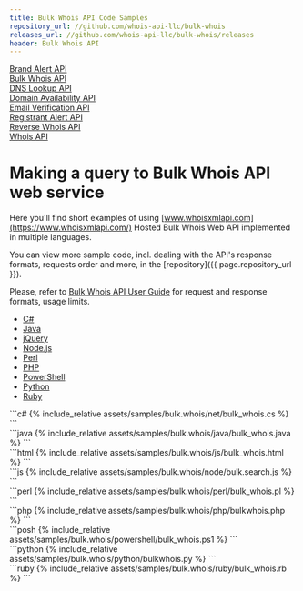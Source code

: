 ```yaml
---
title: Bulk Whois API Code Samples
repository_url: //github.com/whois-api-llc/bulk-whois
releases_url: //github.com/whois-api-llc/bulk-whois/releases
header: Bulk Whois API
---
```

<div class="toc">
    <a class="button" href="./brand-alert"><div class="toc-item">Brand Alert API</div></a>
	<a class="button" href="./bulk-whois"><div class="toc-item">Bulk Whois API</div></a>
	<a class="button" href="./dns-lookup"><div class="toc-item">DNS Lookup API</div></a>
    <a class="button" href="./domain-availability"><div class="toc-item">Domain Availability API</div></a>
	<a class="button" href="./email-verification"><div class="toc-item">Email Verification API</div></a>
    <a class="button" href="./registrant-alert"><div class="toc-item">Registrant Alert API</div></a>
    <a class="button" href="./reverse-whois"><div class="toc-item">Reverse Whois API</div></a>
    <a class="button" href="./"><div class="toc-item">Whois API</div></a>
</div>

# Making a query to Bulk Whois API web service


Here you'll find short examples of using
[www.whoisxmlapi.com](https://www.whoisxmlapi.com/) Hosted Bulk Whois Web API
implemented in multiple languages.

You can view more sample code, incl. dealing with the API's response formats,
requests order and more, in the
[repository]({{ page.repository_url }}).


Please, refer to
[Bulk Whois API User Guide](https://whois.whoisxmlapi.com/bulk-api/documentation/making-requests) for
 request and response formats, usage limits.

<ul id="profileTabs" class="nav nav-tabs" role="tablist">
    <li class="active"><a href="#csharp" data-toggle="tab">C#</a></li>
    <li><a href="#java" data-toggle="tab">Java</a></li>
    <li><a href="#jquery" data-toggle="tab">jQuery</a></li>
    <li><a href="#nodejs" data-toggle="tab">Node.js</a></li>
    <li><a href="#perl" data-toggle="tab">Perl</a></li>
    <li><a href="#php" data-toggle="tab">PHP</a></li>
    <li><a href="#powershell" data-toggle="tab">PowerShell</a></li>
    <li><a href="#python" data-toggle="tab">Python</a></li>
    <li><a href="#ruby" data-toggle="tab">Ruby</a></li>
</ul>

<div class="tab-content">

<div role="tabpanel" class="tab-pane active" id="csharp">
<div class="container-fluid" markdown="1"> 
```c#
{% include_relative assets/samples/bulk.whois/net/bulk_whois.cs %}
```
</div>
</div>

<div role="tabpanel" class="tab-pane" id="java">
<div class="container-fluid" markdown="1"> 
```java
{% include_relative assets/samples/bulk.whois/java/bulk_whois.java %}
```
</div>
</div>

<div role="tabpanel" class="tab-pane" id="jquery">
<div class="container-fluid" markdown="1">
```html
{% include_relative assets/samples/bulk.whois/js/bulk_whois.html %}
```
</div>
</div>

<div role="tabpanel" class="tab-pane" id="nodejs">
<div class="container-fluid" markdown="1">
```js
{% include_relative assets/samples/bulk.whois/node/bulk.search.js %}
```
</div>
</div>

<div role="tabpanel" class="tab-pane" id="perl">
<div class="container-fluid" markdown="1">
```perl
{% include_relative assets/samples/bulk.whois/perl/bulk_whois.pl %}
```
</div>
</div>

<div role="tabpanel" class="tab-pane" id="php">
<div class="container-fluid" markdown="1">
```php
{% include_relative assets/samples/bulk.whois/php/bulkwhois.php %}
```
</div>
</div>

<div role="tabpanel" class="tab-pane" id="powershell">
<div class="container-fluid" markdown="1">
```posh
{% include_relative assets/samples/bulk.whois/powershell/bulk_whois.ps1 %}
```
</div>
</div>

<div role="tabpanel" class="tab-pane" id="python">
<div class="container-fluid" markdown="1">
```python
{% include_relative assets/samples/bulk.whois/python/bulkwhois.py %}
```
</div>
</div>

<div role="tabpanel" class="tab-pane" id="ruby">
<div class="container-fluid" markdown="1">
```ruby
{% include_relative assets/samples/bulk.whois/ruby/bulk_whois.rb %}
```
</div>
</div>

</div>
